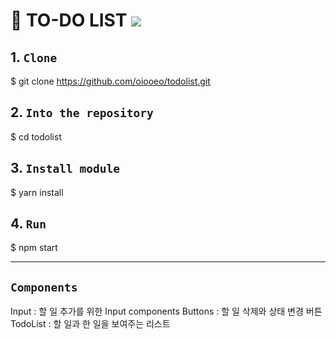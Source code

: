 # 📝 TO-DO LIST <img src="https://img.shields.io/badge/REACT-61DAFB?style=flat&logo=react&logoColor=black"/>

## 1. `Clone`

$ git clone https://github.com/oiooeo/todolist.git

## 2. `Into the repository`

$ cd todolist

## 3. `Install module`

$ yarn install

## 4. `Run`

$ npm start

---

## `Components`

Input : 할 일 추가를 위한 Input components
Buttons : 할 일 삭제와 상태 변경 버튼
TodoList : 할 일과 한 일을 보여주는 리스트
